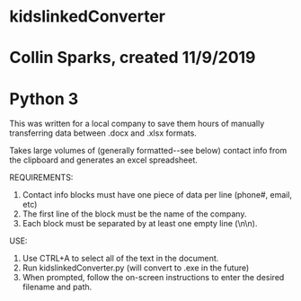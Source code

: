 # kidslinkedConverter
# Collin Sparks, created 11/9/2019
# Python 3

This was written for a local company to save them hours of manually transferring data between .docx and .xlsx formats.

Takes large volumes of (generally formatted--see below) contact info from the clipboard and generates an excel spreadsheet.

REQUIREMENTS:
1. Contact info blocks must have one piece of data per line (phone#, email, etc)
2. The first line of the block must be the name of the company.
3. Each block must be separated by at least one empty line (\n\n).

USE:
1. Use CTRL+A to select all of the text in the document.
2. Run kidslinkedConverter.py (will convert to .exe in the future)
3. When prompted, follow the on-screen instructions to enter the desired filename and path.
